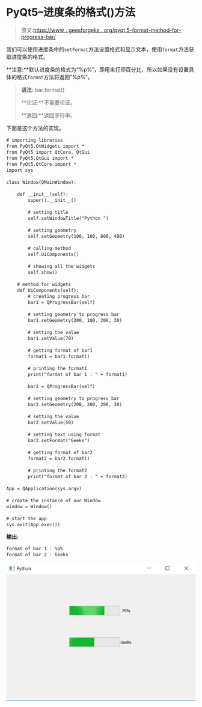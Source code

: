 # PyQt5–进度条的格式()方法

> 原文:[https://www . geesforgeks . org/pyqt 5-format-method-for-progress-bar/](https://www.geeksforgeeks.org/pyqt5-format-method-for-progress-bar/)

我们可以使用进度条中的`setFormat`方法设置格式和显示文本，使用`format`方法获取进度条的格式。

**注意:**默认进度条的格式为“%p%”，即用来打印百分比，所以如果没有设置具体的格式`format`方法将返回“%p%”。

> **语法:** bar.format()
> 
> **论证:**不需要论证。
> 
> **返回:**返回字符串。

下面是这个方法的实现。

```
# importing libraries
from PyQt5.QtWidgets import * 
from PyQt5 import QtCore, QtGui
from PyQt5.QtGui import * 
from PyQt5.QtCore import *
import sys

class Window(QMainWindow):

    def __init__(self):
        super().__init__()

        # setting title
        self.setWindowTitle("Python ")

        # setting geometry
        self.setGeometry(100, 100, 600, 400)

        # calling method
        self.UiComponents()

        # showing all the widgets
        self.show()

    # method for widgets
    def UiComponents(self):
        # creating progress bar
        bar1 = QProgressBar(self)

        # setting geometry to progress bar
        bar1.setGeometry(200, 100, 200, 30)

        # setting the value
        bar1.setValue(70)

        # getting format of bar1
        format1 = bar1.format()

        # printing the format1
        print("format of bar 1 : " + format1)

        bar2 = QProgressBar(self)

        # setting geometry to progress bar
        bar2.setGeometry(200, 200, 200, 30)

        # setting the value
        bar2.setValue(50)

        # setting text using format
        bar2.setFormat("Geeks")

        # getting format of bar2
        format2 = bar2.format()

        # printing the format2
        print("format of bar 2 : " + format2)

App = QApplication(sys.argv)

# create the instance of our Window
window = Window()

# start the app
sys.exit(App.exec())
```

**输出:**

```
format of bar 1 : %p%
format of bar 2 : Geeks

```

![](img/c4a20e68142cc5cc9178469b1bbdb0fe.png)